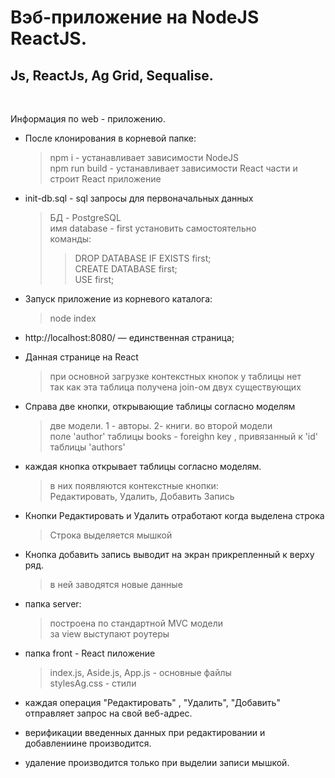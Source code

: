 # Вэб-приложение на NodeJS ReactJS. 
## Js, ReactJs, Ag Grid, Sequalise.

<br>

Информация по web - приложению.
* После клонирования в корневой папке: 
    > npm i  - устанавливает зависимости NodeJS<br>
    > npm run build  - устанавливает зависимости React части и строит React приложение<br>

* init-db.sql  -  sql запросы для первоначальных данных
    > БД - PostgreSQL<br>
    > имя database - first установить самостоятельно<br>
    > команды:
    >> DROP DATABASE IF EXISTS first;<br>
    >> CREATE DATABASE first;<br>
    >> USE first;<br>

* Запуск приложение из корневого каталога:
    > node index

* http://localhost:8080/ — единственная страница;

* Данная странице на React
    > при основной загрузке контекстных кнопок у таблицы нет<br>
    > так как эта таблица получена join-ом двух существующих<br>

* Справа две кнопки, открывающие таблицы согласно моделям
    > две модели. 1 - авторы. 2- книги. во второй модели<br>
    > поле 'author' таблицы books - foreighn key , привязанный к 'id' таблицы 'authors'<br>

* каждая кнопка открывает таблицы согласно моделям. 
    > в них появляются контекстные кнопки: <br>
    > Редактировать, Удалить, Добавить Запись<br>

* Кнопки Редактировать и Удалить отработают когда выделена строка
    > Строка выделяется мышкой

* Кнопка добавить запись выводит на экран прикрепленный к верху ряд.
    > в ней заводятся новые данные

* папка server:
    > построена по стандартной MVC модели<br>
    > за view выступают роутеры<br>

* папка front - React пиложение
    > index.js, Aside.js, App.js - основные файлы<br>
    > stylesAg.css - стили<br>

* каждая операция "Редактировать" , "Удалить", "Добавить" отправляет запрос на свой веб-адрес.

* верификации введенных данных при редактировании и добавлениине производится.

* удаление производится только при выделии записи мышкой.



    




    


